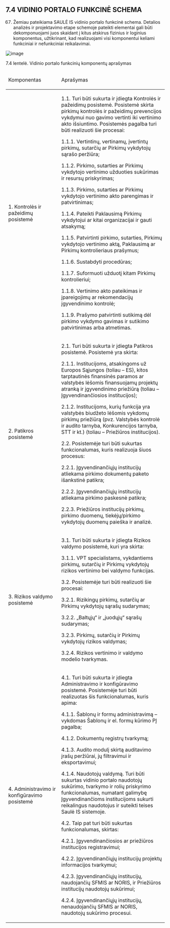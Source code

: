 ## 7.4	VIDINIO PORTALO FUNKCINĖ SCHEMA

67. Žemiau pateikiama SAULĖ IS vidinio portalo funkcinė schema. Detalios analizės ir projektavimo etape schemoje pateikti elementai gali būti dekomponuojami juos skaidant į kitus atskirus fizinius ir loginius komponentus, užtikrinant, kad realizuojami visi komponentui keliami funkciniai ir nefunkciniai reikalavimai.

![image](https://user-images.githubusercontent.com/61745726/92337359-aa952480-f0b1-11ea-97f1-c9c92589caca.png)

7.4 lentelė. Vidinio portalo funkcinių komponentų aprašymas

<table width="100%">
<thead>
<tr>
<td width="33%">
<p>Komponentas</p>
</td>
<td width="66%">
<p>Apra&scaron;ymas</p>
</td>
</tr>
</thead>
<tbody>
<tr>
<td width="33%">
<p>1. Kontrolės ir pažeidimų posistemė</p>
</td>
<td width="66%">
<p>1.1. Turi būti sukurta ir įdiegta Kontrolės ir pažeidimų posistemė. Posistemė skirta pirkimų kontrolės ir pažeidimų prevencijos vykdymui nuo gavimo vertinti iki vertinimo akto i&scaron;siuntimo. Posistemės pagalba turi būti realizuoti &scaron;ie procesai:</p>
<p>1.1.1. Vertintinų, vertinamų, įvertintų pirkimų, sutarčių ar Pirkimų vykdytojų sąra&scaron;o peržiūra;</p>
<p>1.1.2. Pirkimo, sutarties ar Pirkimų vykdytojo vertinimo užduoties sukūrimas ir resursų priskyrimas;</p>
<p>1.1.3. Pirkimo, sutarties ar Pirkimų vykdytojo vertinimo akto parengimas ir patvirtinimas;</p>
<p>1.1.4. Pateikti Paklausimą Pirkimų vykdytojui ar kitai organizacijai ir gauti atsakymą;</p>
<p>1.1.5. Patvirtinti pirkimo, sutarties, Pirkimų vykdytojo vertinimo aktą, Paklausimą ar Pirkimų kontrolieriaus pra&scaron;ymus;</p>
<p>1.1.6. Sustabdyti procedūras;</p>
<p>1.1.7. Suformuoti užduotį kitam Pirkimų kontrolieriui;</p>
<p>1.1.8. Vertinimo akto pateikimas ir įpareigojimų ar rekomendacijų įgyvendinimo kontrolė;</p>
<p>1.1.9. Pra&scaron;ymo patvirtinti sutikimą dėl pirkimo vykdymo gavimas ir sutikimo patvirtinimas arba atmetimas.</p>
</td>
</tr>
<tr>
<td width="33%">
<p>2. Patikros posistemė</p>
</td>
<td width="66%">
<p>2.1. Turi būti sukurta ir įdiegta Patikros posistemė. Posistemė yra skirta:</p>
<p>2.1.1. Institucijoms, atsakingoms už Europos Sąjungos (toliau &ndash; ES), kitos tarptautinės finansinės paramos ar valstybės lė&scaron;omis finansuojamų projektų atranką ir įgyvendinimo priežiūrą (toliau &ndash; Įgyvendinančiosios institucijos);</p>
<p>2.1.2. Institucijoms, kurių funkcija yra valstybės biudžeto lė&scaron;omis vykdomų pirkimų priežiūrą (pvz. Valstybės kontrolė ir audito tarnyba, Konkurencijos tarnyba, STT ir kt.) (toliau &ndash; Priežiūros institucijos).</p>
<p>2.2. Posistemėje turi būti sukurtas funkcionalumas, kuris realizuoja &scaron;iuos procesus:</p>
<p>2.2.1. Įgyvendinančiųjų institucijų atliekama pirkimo dokumentų paketo i&scaron;ankstinė patikra;</p>
<p>2.2.2. Įgyvendinančiųjų institucijų atliekama pirkimo paskesnė patikra;</p>
<p>2.2.3. Priežiūros institucijų pirkimų, pirkimo duomenų, tiekėjų/pirkimo vykdytojų duomenų paie&scaron;ka ir analizė.</p>
</td>
</tr>
<tr>
<td width="33%">
<p>3. Rizikos valdymo posistemė</p>
</td>
<td width="66%">
<p>3.1. Turi būti sukurta ir įdiegta Rizikos valdymo posistemė, kuri yra skirta:</p>
<p>3.1.1. VPT specialistams, vykdantiems pirkimų, sutarčių ir Pirkimų vykdytojų rizikos vertinimo bei valdymo funkcijas.</p>
<p>3.2. Posistemėje turi būti realizuoti &scaron;ie procesai:</p>
<p>3.2.1. Rizikingų pirkimų, sutarčių ar Pirkimų vykdytojų sąra&scaron;ų sudarymas;</p>
<p>3.2.2. &bdquo;Baltųjų&ldquo; ir &bdquo;juodųjų&ldquo; sąra&scaron;ų sudarymas;</p>
<p>3.2.3. Pirkimų, sutarčių ir Pirkimų vykdytojų rizikos valdymas;</p>
<p>3.2.4. Rizikos vertinimo ir valdymo modelio tvarkymas.</p>
</td>
</tr>
<tr>
<td width="33%">
<p>4. Administravimo ir konfigūravimo posistemė</p>
</td>
<td width="66%">
<p>4.1. Turi būti sukurta ir įdiegta Administravimo ir konfigūravimo posistemė. Posistemėje turi būti realizuotas &scaron;is funkcionalumas, kuris apima:</p>
<p>4.1.1. &Scaron;ablonų ir formų administravimą &ndash; vykdomas &Scaron;ablonų ir el. formų kūrimo PĮ pagalba;</p>
<p>4.1.2. Dokumentų registrų tvarkymą;</p>
<p>4.1.3. Audito modulį skirtą auditavimo įra&scaron;ų peržiūrai, jų filtravimui ir eksportavimui;</p>
<p>4.1.4. Naudotojų valdymą. Turi būti sukurtas vidinio portalo naudotojų sukūrimo, tvarkymo ir rolių priskyrimo funkcionalumas, numatant galimybę Įgyvendinančioms institucijoms sukurti reikalingus naudotojus ir suteikti teises Saulė IS sistemoje.</p>
<p>4.2. Taip pat turi būti sukurtas funkcionalumas, skirtas:</p>
<p>4.2.1. Įgyvendinančiosios ar priežiūros institucijos registravimui;</p>
<p>4.2.2. Įgyvendinančiųjų institucijų projektų informacijos tvarkymui;</p>
<p>4.2.3. Įgyvendinančiųjų institucijų, naudojančių SFMIS ar NORIS, ir Priežiūros institucijų naudotojų sukūrimui;</p>
<p>4.2.4. Įgyvendinančiųjų institucijų, nenaudojančių SFMIS ar NORIS, naudotojų sukūrimo procesui.</p>
</td>
</tr>
</tbody>
</table>
